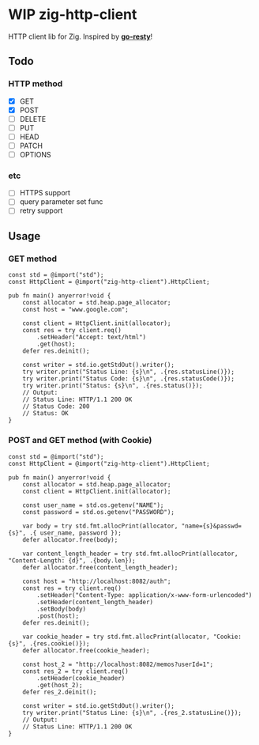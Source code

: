 # **WIP** zig-http-client
HTTP client lib for Zig. Inspired by **[go-resty](https://github.com/go-resty/resty)**!

## Todo
### HTTP method
- [x] GET
- [x] POST
- [ ] DELETE
- [ ] PUT
- [ ] HEAD
- [ ] PATCH
- [ ] OPTIONS

### etc
- [ ] HTTPS support
- [ ] query parameter set func
- [ ] retry support

## Usage

### GET method
```zig
const std = @import("std");
const HttpClient = @import("zig-http-client").HttpClient;

pub fn main() anyerror!void {
    const allocator = std.heap.page_allocator;
    const host = "www.google.com";

    const client = HttpClient.init(allocator);
    const res = try client.req()
        .setHeader("Accept: text/html")
        .get(host);
    defer res.deinit();

    const writer = std.io.getStdOut().writer();
    try writer.print("Status Line: {s}\n", .{res.statusLine()});
    try writer.print("Status Code: {s}\n", .{res.statusCode()});
    try writer.print("Status: {s}\n", .{res.status()});
    // Output:
    // Status Line: HTTP/1.1 200 OK
    // Status Code: 200
    // Status: OK
}
```

### POST and GET method (with Cookie)
```zig
const std = @import("std");
const HttpClient = @import("zig-http-client").HttpClient;

pub fn main() anyerror!void {
    const allocator = std.heap.page_allocator;
    const client = HttpClient.init(allocator);

    const user_name = std.os.getenv("NAME");
    const password = std.os.getenv("PASSWORD");

    var body = try std.fmt.allocPrint(allocator, "name={s}&passwd={s}", .{ user_name, password });
    defer allocator.free(body);

    var content_length_header = try std.fmt.allocPrint(allocator, "Content-Length: {d}", .{body.len});
    defer allocator.free(content_length_header);

    const host = "http://localhost:8082/auth";
    const res = try client.req()
        .setHeader("Content-Type: application/x-www-form-urlencoded")
        .setHeader(content_length_header)
        .setBody(body)
        .post(host);
    defer res.deinit();

    var cookie_header = try std.fmt.allocPrint(allocator, "Cookie: {s}", .{res.cookie()});
    defer allocator.free(cookie_header);

    const host_2 = "http://localhost:8082/memos?userId=1";
    const res_2 = try client.req()
        .setHeader(cookie_header)
        .get(host_2);
    defer res_2.deinit();

    const writer = std.io.getStdOut().writer();
    try writer.print("Status Line: {s}\n", .{res_2.statusLine()});
    // Output:
    // Status Line: HTTP/1.1 200 OK
}
```
